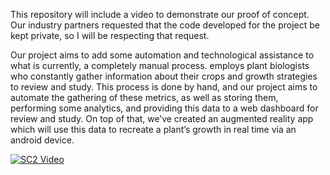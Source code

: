 This repository will include a video to demonstrate our proof of concept. 
Our industry partners requested that the code developed for the project be kept private, so I will be respecting that request.

Our project aims to add some automation and technological assistance to what is currently, a completely manual process. 
<Industry> employs plant biologists who constantly gather information about their crops and growth strategies to review and study. 
This process is done by hand, and our project aims to automate the gathering of these metrics, as well as storing them, performing some analytics, and providing this data to a web dashboard for review and study. 
On top of that, we’ve created an augmented reality app which will use this data to recreate a plant’s growth in real time via an android device.



[![SC2 Video](https://img.youtube.com/vi/pQhjptgXeYI/0.jpg)](http://www.youtube.com/watch?v=pQhjptgXeYI)

